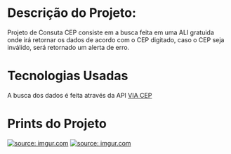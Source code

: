 # Descrição do Projeto: 
Projeto de Consuta CEP consiste em a busca feita em uma ALI gratuida onde irá retornar os dados de acordo com o CEP digitado, caso o CEP seja inválido, será retornado um alerta de erro.
# Tecnologias Usadas
A busca dos dados é feita através da API <a href="https://viacep.com.br/">VIA CEP</a>
# Prints do Projeto
<a href="https://imgur.com/aZOE73B"><img src="https://i.imgur.com/aZOE73B.png" title="source: imgur.com" /></a>
<a href="https://imgur.com/C3Q5ep9"><img src="https://i.imgur.com/C3Q5ep9.png" title="source: imgur.com" /></a>
